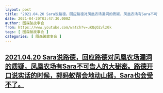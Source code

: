 ```yaml
---
layout: post
title: "2021.04.20 Sara说路德，回应路德对凤凰农场漏洞的质疑，凤凰农场有Sara不可告人的大秘密。路德开口说实话的时候，郭蚂蚁帮会地动山摇，Sara也会受不了。"
date: 2021-04-20T03:47:30.000Z
author: 图森破故事会
from: https://www.youtube.com/watch?v=uKQqOZvlz0k
tags: [ 图森破故事会 ]
categories: [ 图森破故事会 ]
---
```

<!--1618890450000-->
[2021.04.20 Sara说路德，回应路德对凤凰农场漏洞的质疑，凤凰农场有Sara不可告人的大秘密。路德开口说实话的时候，郭蚂蚁帮会地动山摇，Sara也会受不了。](https://www.youtube.com/watch?v=uKQqOZvlz0k)
------

<div>

</div>
